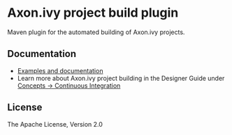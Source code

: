 # Axon.ivy project build plugin
Maven plugin for the automated building of Axon.ivy projects. 

## Documentation
- [Examples and documentation](https://axonivy.github.io/project-build-plugin)
- Learn more about Axon.ivy project building in the Designer Guide under [Concepts -> Continuous Integration](https://developer.axonivy.com/doc/latest/DesignerGuideHtml/ivy.concepts.html#ivy-ci-maven-plugin)

## License
The Apache License, Version 2.0

